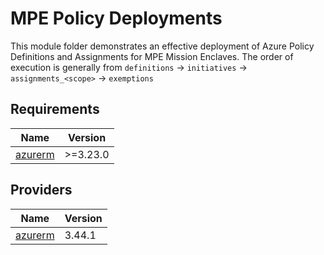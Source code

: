 # MPE Policy Deployments

This module folder demonstrates an effective deployment of Azure Policy Definitions and Assignments for MPE Mission Enclaves. The order of execution is generally from `definitions` -> `initiatives` -> `assignments_<scope>` -> `exemptions`

## Requirements

| Name | Version |
|------|---------|
| <a name="requirement_azurerm"></a> [azurerm](#requirement\_azurerm) | >=3.23.0 |

## Providers

| Name | Version |
|------|---------|
| <a name="provider_azurerm"></a> [azurerm](#provider\_azurerm) | 3.44.1 |
